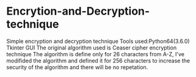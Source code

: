 # Encrytion-and-Decryption-technique
Simple encryption and decryption technique
Tools used:Python64(3.6.0)
Tkinter GUI
The original algorithm used is Ceaser cipher encryption technique
The algorithm is define only for 26 characters from A-Z, I've modifided the algorithm and defined it for 256 characters to increase the security of the algorithm and there will be no repetation.
